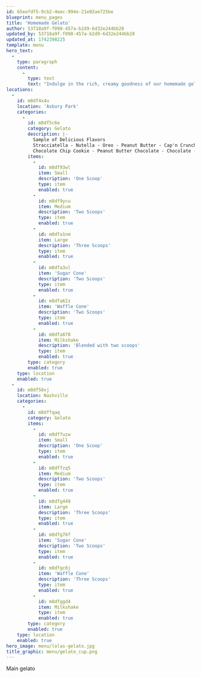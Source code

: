 ```yaml
---
id: 65eefdf5-9cb2-4eec-994e-21e02ae725be
blueprint: menu_pages
title: 'Homemade Gelato'
author: 53718a9f-f098-457a-b2d9-6d32e244bb28
updated_by: 53718a9f-f098-457a-b2d9-6d32e244bb28
updated_at: 1742398225
template: menu
hero_text:
  -
    type: paragraph
    content:
      -
        type: text
        text: "Indulge in the rich, creamy goodness of our homemade gelato whether as a sweet treat by itself or in a boozy adult beverage. Our rotating choice of flavors always includes classic favorites and seasonal combinations inspired by each location. We perfected our gelato recipes with help from Gianluigi Dellaccio, who was born in Naples and has been named the world's best gelato maker five years running."
locations:
  -
    id: m8df4x4u
    location: 'Asbury Park'
    categories:
      -
        id: m8df5c6e
        category: Gelato
        description: |-
          Sample of Delicious Flavors
          Stracciatella - Nutella - Oreo - Peanut Butter - Cap'n Crunch - 
          Chocolate Chip Cookie - Peanut Butter Chocolate - Chocolate - Vanilla - Pumpkin -  Apple Pie - Tiramisu - Bacio - Caramel - Strawberry - Coconut - Coffee - Mint Chip
        items:
          -
            id: m8df93wl
            item: Small
            description: 'One Scoop'
            type: item
            enabled: true
          -
            id: m8df9ycu
            item: Medium
            description: 'Two Scoops'
            type: item
            enabled: true
          -
            id: m8dfa1nm
            item: Large
            description: 'Three Scoops'
            type: item
            enabled: true
          -
            id: m8dfa3ul
            item: 'Sugar Cone'
            description: 'Two Scoops'
            type: item
            enabled: true
          -
            id: m8dfa62z
            item: 'Waffle Cone'
            description: 'Two Scoops'
            type: item
            enabled: true
          -
            id: m8dfa878
            item: Milkshake
            description: 'Blended with two scoops'
            type: item
            enabled: true
        type: category
        enabled: true
    type: location
    enabled: true
  -
    id: m8df58xj
    location: Nashville
    categories:
      -
        id: m8dffqaq
        category: Gelato
        items:
          -
            id: m8dffuzw
            item: Small
            description: 'One Scoop'
            type: item
            enabled: true
          -
            id: m8dffzq5
            item: Medium
            description: 'Two Scoops'
            type: item
            enabled: true
          -
            id: m8dfg449
            item: Large
            description: 'Three Scoops'
            type: item
            enabled: true
          -
            id: m8dfg76f
            item: 'Sugar Cone'
            description: 'Two Scoops'
            type: item
            enabled: true
          -
            id: m8dfgc6j
            item: 'Waffle Cone'
            description: 'Three Scoops'
            type: item
            enabled: true
          -
            id: m8dfggd4
            item: Milkshake
            type: item
            enabled: true
        type: category
        enabled: true
    type: location
    enabled: true
hero_image: menu/lolas-gelato.jpg
title_graphic: menu/gelato_cup.png
---
```

Main gelato